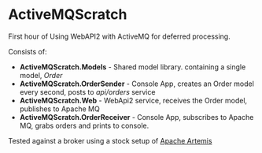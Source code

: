 # ActiveMQScratch

First hour of Using WebAPI2 with ActiveMQ for deferred processing.

Consists of:
* **ActiveMQScratch.Models** - Shared model library. containing a single model, *Order*
* **ActiveMQScratch.OrderSender** - Console App, creates an Order model every second, posts to *api/orders* service
* **ActiveMQScratch.Web** - WebApi2 service, receives the Order model, publishes to Apache MQ
* **ActiveMQScratch.OrderReceiver** - Console App, subscribes to Apache MQ, grabs orders and prints to console.

Tested against a broker using a stock setup of [Apache Artemis](https://activemq.apache.org/components/artemis/)
